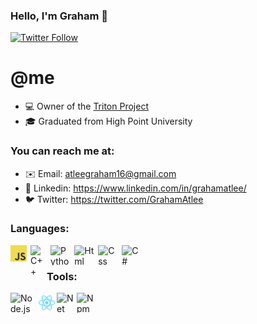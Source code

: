 ### Hello, I'm Graham 👋   
[![Twitter Follow](https://img.shields.io/twitter/follow/GrahamAtlee?color=1DA1F2&logo=twitter&style=for-the-badge)](https://twitter.com/GrahamAtlee)

# @me
* 💻 Owner of the <a href="https://leap-27.github.io/TritonProject-Guide/">Triton Project</a>
* 🎓 Graduated from High Point University 

### You can reach me at:
* ✉️ Email: atleegraham16@gmail.com
* 👔 Linkedin: https://www.linkedin.com/in/grahamatlee/
* 🐦 Twitter: https://twitter.com/GrahamAtlee 

### Languages:
<img align="left" alt="JavaScript" width="26px" src="https://raw.githubusercontent.com/github/explore/80688e429a7d4ef2fca1e82350fe8e3517d3494d/topics/javascript/javascript.png" />
<img align="left" alt="C++" width="26px" style="margin-left: 1.2%;" src="https://user-images.githubusercontent.com/42747200/46140125-da084900-c26d-11e8-8ea7-c45ae6306309.png" />
<img align="left" alt="Python" height="32px" width="32px" style="margin-left: 1.2%;" src="https://img.icons8.com/color/48/000000/python.png" />
<img align="left" alt="Html" height="32px" width="32px" style="margin-left: 1.2%;" src="https://img.icons8.com/color/48/000000/html-5.png" />
<img align="left" alt="Css" height="32px" width="32px" style="margin-left: 1.2%;" src="https://img.icons8.com/color/48/000000/css3.png" />
<img align="left" alt="C#" height="32px" width="32px" style="margin-left: 1.2%;" src="https://img.icons8.com/color/50/000000/c-sharp-logo-2.png"/>
</br>

### Tools:
<img align="left" alt="Node.js" height="42px" width="42px" src="https://img.icons8.com/color/48/000000/nodejs.png" />
<img align="left" alt="React" height="32px" width="32px" src="https://raw.githubusercontent.com/github/explore/80688e429a7d4ef2fca1e82350fe8e3517d3494d/topics/react/react.png" /> 
<img align="left" alt="Net" height="32px" width="32px" src="https://upload.wikimedia.org/wikipedia/commons/e/ee/.NET_Core_Logo.svg" /> 
<img align="left" alt="Npm" height="32px" width="32px" src="https://img.icons8.com/color/48/000000/npm.png"/>
